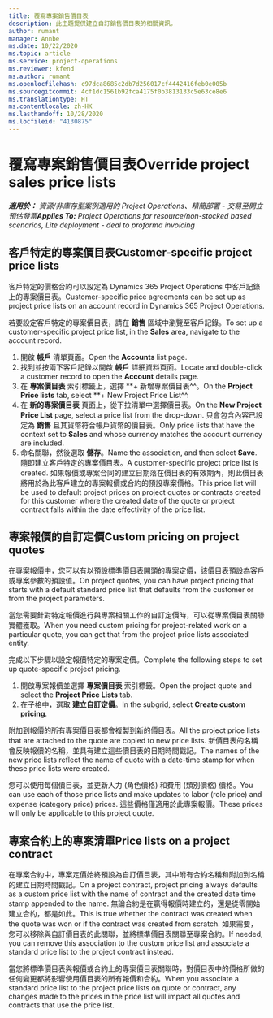 ```yaml
---
title: 覆寫專案銷售價目表
description: 此主題提供建立自訂銷售價目表的相關資訊。
author: rumant
manager: Annbe
ms.date: 10/22/2020
ms.topic: article
ms.service: project-operations
ms.reviewer: kfend
ms.author: rumant
ms.openlocfilehash: c97dca8685c2db7d256017cf4442416feb0e005b
ms.sourcegitcommit: 4cf1dc1561b92fca4175f0b3813133c5e63ce8e6
ms.translationtype: HT
ms.contentlocale: zh-HK
ms.lasthandoff: 10/28/2020
ms.locfileid: "4130875"
---
```

# <a name="override-project-sales-price-lists"></a><span data-ttu-id="ea05c-103">覆寫專案銷售價目表</span><span class="sxs-lookup"><span data-stu-id="ea05c-103">Override project sales price lists</span></span>

<span data-ttu-id="ea05c-104">_**適用於：** 資源/非庫存型案例適用的 Project Operations、精簡部署 - 交易至開立預估發票_</span><span class="sxs-lookup"><span data-stu-id="ea05c-104">_**Applies To:** Project Operations for resource/non-stocked based scenarios, Lite deployment - deal to proforma invoicing_</span></span>

## <a name="customer-specific-project-price-lists"></a><span data-ttu-id="ea05c-105">客戶特定的專案價目表</span><span class="sxs-lookup"><span data-stu-id="ea05c-105">Customer-specific project price lists</span></span>

<span data-ttu-id="ea05c-106">客戶特定的價格合約可以設定為 Dynamics 365 Project Operations 中客戶記錄上的專案價目表。</span><span class="sxs-lookup"><span data-stu-id="ea05c-106">Customer-specific price agreements can be set up as project price lists on an account record in Dynamics 365 Project Operations.</span></span>

<span data-ttu-id="ea05c-107">若要設定客戶特定的專案價目表，請在 **銷售** 區域中瀏覽至客戶記錄。</span><span class="sxs-lookup"><span data-stu-id="ea05c-107">To set up a customer-specific project price list, in the **Sales** area, navigate to the account record.</span></span>

1. <span data-ttu-id="ea05c-108">開啟 **帳戶** 清單頁面。</span><span class="sxs-lookup"><span data-stu-id="ea05c-108">Open the **Accounts** list page.</span></span>
2. <span data-ttu-id="ea05c-109">找到並按兩下客戶記錄以開啟 **帳戶** 詳細資料頁面。</span><span class="sxs-lookup"><span data-stu-id="ea05c-109">Locate and double-click a customer record to open the **Account** details page.</span></span>
3. <span data-ttu-id="ea05c-110">在 **專案價目表** 索引標籤上，選擇 \*\*+ 新增專案價目表^^。</span><span class="sxs-lookup"><span data-stu-id="ea05c-110">On the **Project Price lists** tab, select \*\*+ New Project Price List^^.</span></span>
4. <span data-ttu-id="ea05c-111">在 **新的專案價目表** 頁面上，從下拉清單中選擇價目表。</span><span class="sxs-lookup"><span data-stu-id="ea05c-111">On the **New Project Price List** page, select a price list from the drop-down.</span></span> <span data-ttu-id="ea05c-112">只會包含內容已設定為 **銷售** 且其貨幣符合帳戶貨幣的價目表。</span><span class="sxs-lookup"><span data-stu-id="ea05c-112">Only price lists that have the context set to **Sales** and whose currency matches the account currency are included.</span></span>
5. <span data-ttu-id="ea05c-113">命名關聯，然後選取 **儲存**。</span><span class="sxs-lookup"><span data-stu-id="ea05c-113">Name the association, and then select **Save**.</span></span> <span data-ttu-id="ea05c-114">隨即建立客戶特定的專案價目表。</span><span class="sxs-lookup"><span data-stu-id="ea05c-114">A customer-specific project price list is created.</span></span> <span data-ttu-id="ea05c-115">如果報價或專案合同的建立日期落在價目表的有效期內，則此價目表將用於為此客戶建立的專案報價或合約的預設專案價格。</span><span class="sxs-lookup"><span data-stu-id="ea05c-115">This price list will be used to default project prices on project quotes or contracts created for this customer where the created date of the quote or project contract falls within the date effectivity of the price list.</span></span>

## <a name="custom-pricing-on-project-quotes"></a><span data-ttu-id="ea05c-116">專案報價的自訂定價</span><span class="sxs-lookup"><span data-stu-id="ea05c-116">Custom pricing on project quotes</span></span>

<span data-ttu-id="ea05c-117">在專案報價中，您可以有以預設標準價目表開頭的專案定價，該價目表預設為客戶或專案參數的預設值。</span><span class="sxs-lookup"><span data-stu-id="ea05c-117">On project quotes, you can have project pricing that starts with a default standard price list that defaults from the customer or from the project parameters.</span></span>

<span data-ttu-id="ea05c-118">當您需要針對特定報價進行與專案相關工作的自訂定價時，可以從專案價目表關聯實體獲取。</span><span class="sxs-lookup"><span data-stu-id="ea05c-118">When you need custom pricing for project-related work on a particular quote, you can get that from the project price lists associated entity.</span></span>

<span data-ttu-id="ea05c-119">完成以下步驟以設定報價特定的專案定價。</span><span class="sxs-lookup"><span data-stu-id="ea05c-119">Complete the following steps to set up quote-specific project pricing.</span></span>

1. <span data-ttu-id="ea05c-120">開啟專案報價並選擇 **專案價目表** 索引標籤。</span><span class="sxs-lookup"><span data-stu-id="ea05c-120">Open the project quote and select the **Project Price Lists** tab.</span></span>
2. <span data-ttu-id="ea05c-121">在子格中，選取 **建立自訂定價**。</span><span class="sxs-lookup"><span data-stu-id="ea05c-121">In the subgrid, select **Create custom pricing**.</span></span>

<span data-ttu-id="ea05c-122">附加到報價的所有專案價目表都會複製到新的價目表。</span><span class="sxs-lookup"><span data-stu-id="ea05c-122">All the project price lists that are attached to the quote are copied to new price lists.</span></span> <span data-ttu-id="ea05c-123">新價目表的名稱會反映報價的名稱，並具有建立這些價目表的日期時間戳記。</span><span class="sxs-lookup"><span data-stu-id="ea05c-123">The names of the new price lists reflect the name of quote with a date-time stamp for when these price lists were created.</span></span>

<span data-ttu-id="ea05c-124">您可以使用每個價目表，並更新人力 (角色價格) 和費用 (類別價格) 價格。</span><span class="sxs-lookup"><span data-stu-id="ea05c-124">You can use each of those price lists and make updates to labor (role price) and expense (category price) prices.</span></span> <span data-ttu-id="ea05c-125">這些價格僅適用於此專案報價。</span><span class="sxs-lookup"><span data-stu-id="ea05c-125">These prices will only be applicable to this project quote.</span></span>

## <a name="price-lists-on-a-project-contract"></a><span data-ttu-id="ea05c-126">專案合約上的專案清單</span><span class="sxs-lookup"><span data-stu-id="ea05c-126">Price lists on a project contract</span></span>

<span data-ttu-id="ea05c-127">在專案合約中，專案定價始終預設為自訂價目表，其中附有合約名稱和附加到名稱的建立日期時間戳記。</span><span class="sxs-lookup"><span data-stu-id="ea05c-127">On a project contract, project pricing always defaults as a custom price list with the name of contract and the created date time stamp appended to the name.</span></span> <span data-ttu-id="ea05c-128">無論合約是在贏得報價時建立的，還是從零開始建立合約，都是如此。</span><span class="sxs-lookup"><span data-stu-id="ea05c-128">This is true whether the contract was created when the quote was won or if the contract was created from scratch.</span></span> <span data-ttu-id="ea05c-129">如果需要，您可以移除與自訂價目表的此關聯，並將標準價目表關聯至專案合約。</span><span class="sxs-lookup"><span data-stu-id="ea05c-129">If needed, you can remove this association to the custom price list and associate a standard price list to the project contract instead.</span></span>

<span data-ttu-id="ea05c-130">當您將標準價目表與報價或合約上的專案價目表關聯時，對價目表中的價格所做的任何變更都將影響使用價目表的所有報價和合約。</span><span class="sxs-lookup"><span data-stu-id="ea05c-130">When you associate a standard price list to the project price lists on quote or contract, any changes made to the prices in the price list will impact all quotes and contracts that use the price list.</span></span>
